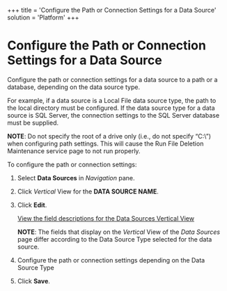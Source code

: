 +++
title = 'Configure the Path or Connection Settings for a Data Source'
solution = 'Platform'
+++

# Configure the Path or Connection Settings for a Data Source

Configure the path or connection settings for a data source to a path or
a database, depending on the data source type.

For example, if a data source is a Local File data source type, the path
to the local directory must be configured. If the data source type for a
data source is SQL Server, the connection settings to the SQL Server
database must be supplied.

**NOTE**: Do not specify the root of a drive only (i.e., do not specify
“C:\\”) when configuring path settings. This will cause the Run File
Deletion Maintenance service page to not run properly.

To configure the path or connection settings:

1.  Select **Data Sources** in *Navigation* pane.

2.  Click *Vertical* View for the **DATA SOURCE NAME**.

3.  Click **Edit**.
    
    [View the field descriptions for the Data Sources Vertical
    View](../Page_Desc/Data_Sources_HSysAdmi)
    
    **NOTE**: The fields that display on the *Vertical* View of the
    *Data Sources* page differ according to the Data Source Type
    selected for the data source.

4.  Configure the path or connection settings depending on the Data
    Source Type

5.  Click **Save**.
